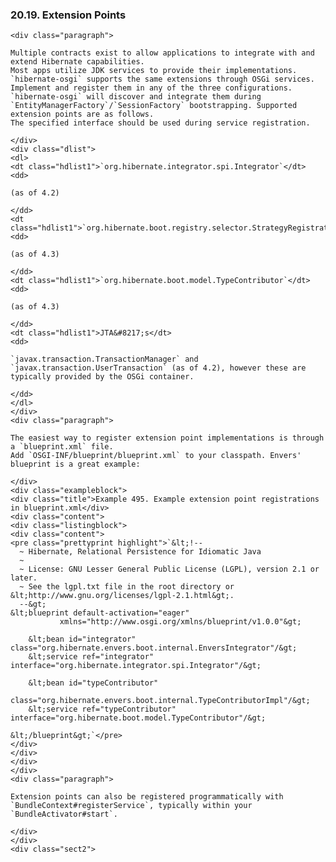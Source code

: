 ### 20.19. Extension Points

    <div class="paragraph">

    Multiple contracts exist to allow applications to integrate with and extend Hibernate capabilities.
    Most apps utilize JDK services to provide their implementations.
    `hibernate-osgi` supports the same extensions through OSGi services.
    Implement and register them in any of the three configurations.
    `hibernate-osgi` will discover and integrate them during `EntityManagerFactory`/`SessionFactory` bootstrapping. Supported extension points are as follows.
    The specified interface should be used during service registration.

    </div>
    <div class="dlist">
    <dl>
    <dt class="hdlist1">`org.hibernate.integrator.spi.Integrator`</dt>
    <dd>

    (as of 4.2)

    </dd>
    <dt class="hdlist1">`org.hibernate.boot.registry.selector.StrategyRegistrationProvider`</dt>
    <dd>

    (as of 4.3)

    </dd>
    <dt class="hdlist1">`org.hibernate.boot.model.TypeContributor`</dt>
    <dd>

    (as of 4.3)

    </dd>
    <dt class="hdlist1">JTA&#8217;s</dt>
    <dd>

    `javax.transaction.TransactionManager` and `javax.transaction.UserTransaction` (as of 4.2), however these are typically provided by the OSGi container.

    </dd>
    </dl>
    </div>
    <div class="paragraph">

    The easiest way to register extension point implementations is through a `blueprint.xml` file.
    Add `OSGI-INF/blueprint/blueprint.xml` to your classpath. Envers' blueprint is a great example:

    </div>
    <div class="exampleblock">
    <div class="title">Example 495. Example extension point registrations in blueprint.xml</div>
    <div class="content">
    <div class="listingblock">
    <div class="content">
    <pre class="prettyprint highlight">`&lt;!--
      ~ Hibernate, Relational Persistence for Idiomatic Java
      ~
      ~ License: GNU Lesser General Public License (LGPL), version 2.1 or later.
      ~ See the lgpl.txt file in the root directory or &lt;http://www.gnu.org/licenses/lgpl-2.1.html&gt;.
      --&gt;
    &lt;blueprint default-activation="eager"
               xmlns="http://www.osgi.org/xmlns/blueprint/v1.0.0"&gt;

        &lt;bean id="integrator" class="org.hibernate.envers.boot.internal.EnversIntegrator"/&gt;
        &lt;service ref="integrator" interface="org.hibernate.integrator.spi.Integrator"/&gt;

        &lt;bean id="typeContributor"
              class="org.hibernate.envers.boot.internal.TypeContributorImpl"/&gt;
        &lt;service ref="typeContributor" interface="org.hibernate.boot.model.TypeContributor"/&gt;

    &lt;/blueprint&gt;`</pre>
    </div>
    </div>
    </div>
    </div>
    <div class="paragraph">

    Extension points can also be registered programmatically with `BundleContext#registerService`, typically within your `BundleActivator#start`.

    </div>
    </div>
    <div class="sect2">